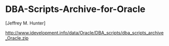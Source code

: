 # DBA-Scripts-Archive-for-Oracle
[Jeffrey M. Hunter]


http://www.idevelopment.info/data/Oracle/DBA_scripts/dba_scripts_archive_Oracle.zip
